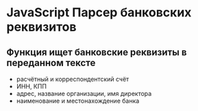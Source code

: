 # JavaScript Парсер банковских реквизитов
## Функция ищет банковские реквизиты в переданном тексте
* расчётный и корреспондентский счёт
* ИНН, КПП
* адрес, название организации, имя директора
* наименование и местонахождение банка
